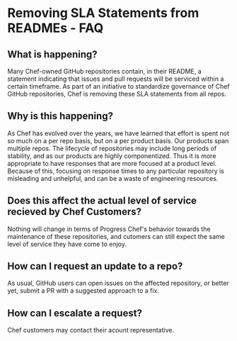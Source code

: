 # Removing SLA Statements from READMEs - FAQ

## What is happening?

Many Chef-owned GitHub repositories contain, in their README, a statement indicating that issues and pull requests will be serviced within a certain timeframe. As part of an initiative to standardize governance of Chef GitHub repositories, Chef is removing these SLA statements from all repos.

## Why is this happening?

As Chef has evolved over the years, we have learned that effort is spent not so much on a per repo basis, but on a per product basis. Our products span multiple repos. The lifecycle of repositories may include long periods of stability, and as our products are highly componentized. Thus it is more appropriate to have responses that are more focused at a product level.  Because of this, focusing on response times to any particular repository is misleading and unhelpful, and can be a waste of engineering resources.

## Does this affect the actual level of service recieved by Chef Customers?

Nothing will change in terms of Progress Chef's behavior towards the maintenance of these repositories, and cutomers can still expect the same level of service they have come to enjoy. 

## How can I request an update to a repo?

As usual, GitHub users can open issues on the affected repository, or better yet, submit a PR with a suggested approach to a fix.

## How can I escalate a request?

Chef customers may contact their acount representative.